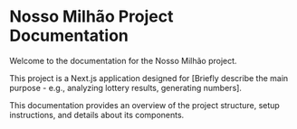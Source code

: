 # Nosso Milhão Project Documentation

Welcome to the documentation for the Nosso Milhão project.

This project is a Next.js application designed for [Briefly describe the main purpose - e.g., analyzing lottery results, generating numbers].
 
This documentation provides an overview of the project structure, setup instructions, and details about its components. 